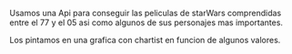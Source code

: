 Usamos una Api para conseguir las peliculas de starWars comprendidas entre el 77 y el 05 asi como algunos de sus personajes mas importantes.

Los pintamos en una grafica con chartist en funcion de algunos valores.